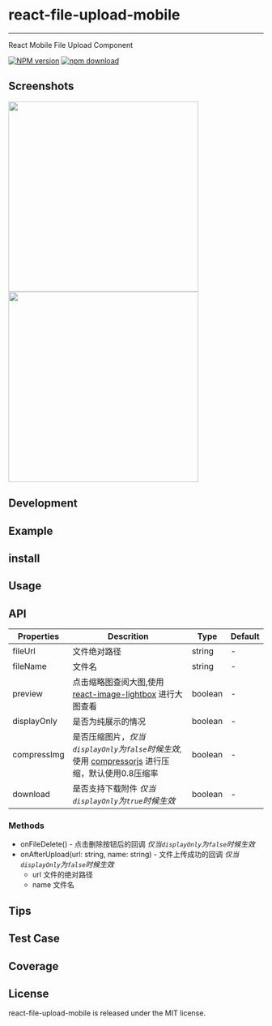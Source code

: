 # react-file-upload-mobile
---

React Mobile File Upload Component

[![NPM version][npm-image]][npm-url]
[![npm download][download-image]][download-url]

[npm-image]: http://img.shields.io/npm/v/react-file-upload-mobile.svg?style=flat-square
[npm-url]: https://www.npmjs.com/package/react-file-upload-mobile
[download-image]: https://img.shields.io/npm/dm/react-file-upload-mobile.svg?style=flat-square
[download-url]: https://www.npmjs.com/package/react-file-upload-mobile

## Screenshots

<img src="https://i.bmp.ovh/imgs/2019/11/20ce1d9429a1b5c7.png" width="375"/>
<img src="https://i.bmp.ovh/imgs/2019/11/f61ecc74c0b22cfe.png" width="375" />

## Development

## Example

## install

## Usage

## API

Properties | Descrition | Type | Default
-----------|------------|------|--------
fileUrl | 文件绝对路径 | string | -
fileName | 文件名 | string | -
preview | 点击缩略图查阅大图,使用 [react-image-lightbox](https://github.com/frontend-collective/react-image-lightbox) 进行大图查看 | boolean | -
displayOnly | 是否为纯展示的情况 | boolean | -
compressImg | 是否压缩图片，*仅当`displayOnly`为`false`时候生效*,使用 [compressorjs](https://github.com/fengyuanchen/compressorjs) 进行压缩，默认使用0.8压缩率 | boolean | -
download | 是否支持下载附件 *仅当`displayOnly`为`true`时候生效* | boolean | -
### Methods

- onFileDelete() - 点击删除按钮后的回调 *仅当`displayOnly`为`false`时候生效*
- onAfterUpload(url: string, name: string) - 文件上传成功的回调 *仅当`displayOnly`为`false`时候生效*
    - url 文件的绝对路径
    - name 文件名


## Tips


## Test Case

## Coverage

## License

react-file-upload-mobile is released under the MIT license.
